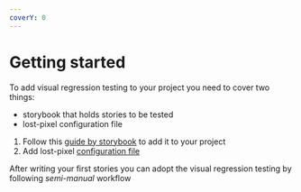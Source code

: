 ```yaml
---
coverY: 0
---
```


# Getting started

To add visual regression testing to your project you need to cover two things:

* storybook that holds stories to be tested
* lost-pixel configuration file

1. Follow this [guide by storybook](https://storybook.js.org/docs/react/get-started/install) to add it to your project
2. Add lost-pixel [configuration file](../setup/project-configuration.md)

After writing your first stories you can adopt the visual regression testing by following _semi-manual_ workflow
